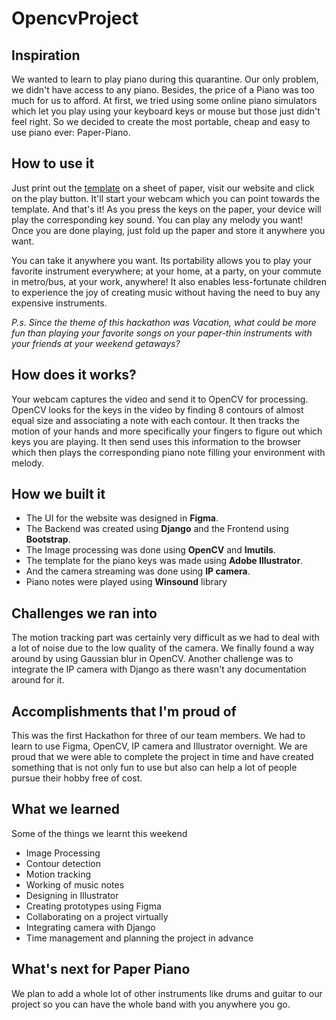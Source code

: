 # OpencvProject
 
## Inspiration
We wanted to learn to play piano during this quarantine. Our only problem, we didn't have access to any piano. Besides, the price of a Piano was too much for us to afford. At first, we tried using some online piano simulators which let you play using your keyboard keys or mouse but those just didn't feel right. So we decided to create the most portable, cheap and easy to use piano ever: Paper-Piano. 

## How to use it
Just print out the [template](https://github.com/newday2000/OpencvProject/blob/master/Paper-Piano.pdf) on a sheet of paper, visit our website and click on the play button. It'll start your webcam which you can point towards the template. And that's it! As you press the keys on the paper, your device will play the corresponding key sound. You can play any melody you want! Once you are done playing, just fold up the paper and store it anywhere you want.

You can take it anywhere you want. Its portability allows you to play your favorite instrument everywhere; at your home, at a party, on your commute in metro/bus, at your work, anywhere!
It also enables less-fortunate children to experience the joy of creating music without having the need to buy any expensive instruments. 

_P.s. Since the theme of this hackathon was Vacation, what could be more fun than playing your favorite songs on your paper-thin instruments with your friends at your weekend getaways?_  

## How does it works?
Your webcam captures the video and send it to OpenCV for processing. OpenCV looks for the keys in the video by finding 8 contours of almost equal size and associating a note with each contour. It then tracks the motion of your hands and more specifically your fingers to figure out which keys you are playing. It then send uses this information to the browser which then plays the corresponding piano note filling your environment with melody.

## How we built it
+ The UI for the website was designed in **Figma**. 
+ The Backend was created using **Django** and the Frontend using **Bootstrap**.
+ The Image processing was done using **OpenCV** and **Imutils**. 
+ The template for the piano keys was made using **Adobe Illustrator**.
+ And the camera streaming was done using **IP camera**. 
+ Piano notes were played using **Winsound** library

## Challenges we ran into
The motion tracking part was certainly very difficult as we had to deal with a lot of noise due to the low quality of the camera. We finally found a way around by using Gaussian blur in OpenCV. Another challenge was to integrate the IP camera with Django as there wasn't any documentation around for it. 

## Accomplishments that I'm proud of
This was the first Hackathon for three of our team members. We had to learn to use Figma, OpenCV, IP camera and Illustrator overnight. We are proud that we were able to complete the project in time and have created something that is not only fun to use but also can help a lot of people pursue their hobby free of cost. 

## What we learned
Some of the things we learnt this weekend
+ Image Processing
+ Contour detection
+ Motion tracking
+ Working of music notes
+ Designing in Illustrator
+ Creating prototypes using Figma
+ Collaborating on a project virtually
+ Integrating camera with Django
+ Time management and planning the project in advance

## What's next for Paper Piano 
We plan to add a whole lot of other instruments like drums and guitar to our project so you can have the whole band with you anywhere you go.
